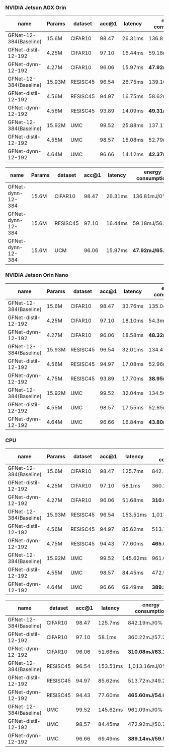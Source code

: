 ### NVIDIA Jetson AGX Orin
| name | Params | dataset | acc@1 | latency | energy consumption |
| --- | --- | --- | --- | --- | --- |
| GFNet-12-384(Baseline) | 15.6M | CIFAR10 | 98.47 | 26.31ms | 136.81mJ/0% |
| GFNet-distil-12-192 | 4.25M | CIFAR10 | 97.10 | 16.44ms | 59.18mJ/56.7% |
| GFNet-dynn-12-192 | 4.27M | CIFAR10 | 96.06 | 15.97ms | **47.92mJ/65.0%** |
| GFNet-12-384(Baseline) | 15.93M | RESISC45 | 96.54 | 26.75ms | 139.10mJ/0% |
| GFNet-distil-12-192 | 4.56M | RESISC45 | 94.97 | 16.75ms | 58.62mJ/57.85% |
| GFNet-dynn-12-192 | 4.56M | RESISC45 | 93.89 | 14.09ms | **49.31mJ/64.55%** |
| GFNet-12-384(Baseline) | 15.92M | UMC | 99.52 | 25.88ms | 137.17mJ/0% |
| GFNet-distil-12-192 | 4.55M | UMC | 98.57 | 15.08ms | 52.79mJ/61.51% |
| GFNet-dynn-12-192 | 4.64M | UMC | 96.66 | 14.12ms | **42.37mJ/69.11%** |

| name | Params | dataset | acc@1 | latency | energy consumption |
| --- | --- | --- | --- | --- | --- |
| GFNet-dynn-12-384 | 15.6M | CIFAR10 | 98.47 | 26.31ms | 136.81mJ/0% |
| GFNet-dynn-12-384 | 15.6M | RESISC45 | 97.10 | 16.44ms | 59.18mJ/56.7% |
| GFNet-dynn-12-384 | 15.6M | UCM | 96.06 | 15.97ms | **47.92mJ/65.0%** |


### NVIDIA Jetson Orin Nano
| name | Params | dataset | acc@1 | latency | energy consumption |
| --- | --- | --- | --- | --- | --- |
| GFNet-12-384(Baseline) | 15.6M | CIFAR10 | 98.47 | 33.76ms | 135.04mJ/0% |
| GFNet-distil-12-192 | 4.25M | CIFAR10 | 97.10 | 18.10ms | 54.3mJ/59.78% |
| GFNet-dynn-12-192 | 4.27M | CIFAR10 | 96.06 | 18.58ms | **48.32mJ/64.21%** |
| GFNet-12-384(Baseline) | 15.93M | RESISC45 | 96.54 | 32.01ms | 134.47mJ/0% |
| GFNet-distil-12-192 | 4.56M | RESISC45 | 94.97 | 17.08ms | 52.96mJ/60.61% |
| GFNet-dynn-12-192 | 4.75M | RESISC45 | 93.89 | 17.70ms | **38.95mJ/71.03%** |
| GFNet-12-384(Baseline) | 15.92M | UMC | 99.52 | 32.04ms | 134.56mJ/0% |
| GFNet-distil-12-192 | 4.55M | UMC | 98.57 | 17.55ms | 52.65mJ/60.87% |
| GFNet-dynn-12-192 | 4.64M | UMC | 96.66 | 16.84ms | **43.80mJ/67.44%** |
### CPU
| name | Params | dataset | acc@1 | latency | energy consumption |
| --- | --- | --- | --- | --- | --- |
| GFNet-12-384(Baseline) | 15.6M | CIFAR10 | 98.47 | 125.7ms | 842.19mJ/0% |
| GFNet-distil-12-192 | 4.25M | CIFAR10 | 97.10 | 58.1ms | 360.22mJ/57.23% |
| GFNet-dynn-12-192 | 4.27M | CIFAR10 | 96.06 | 51.68ms | **310.08mJ/63.18%** |
| GFNet-12-384(Baseline) | 15.93M | RESISC45 | 96.54 | 153.51ms | 1,013.16mJ/0% |
| GFNet-distil-12-192 | 4.56M | RESISC45 | 94.97 | 85.62ms | 513.72mJ/49.29% |
| GFNet-dynn-12-192 | 4.75M | RESISC45 | 94.43 | 77.60ms | **465.60mJ/54.04%** |
| GFNet-12-384(Baseline) | 15.92M | UMC | 99.52 | 145.62ms | 961.09mJ/0% |
| GFNet-distil-12-192 | 4.55M | UMC | 98.57 | 84.45ms | 472.92mJ/50.79% |
| GFNet-dynn-12-192 | 4.64M | UMC | 96.66 | 69.49ms | **389.14mJ/59.51%** |

| name | dataset | acc@1 | latency | energy consumption |
| --- | --- | --- | --- | --- |
| GFNet-12-384(Baseline) | CIFAR10 | 98.47 | 125.7ms | 842.19mJ/0% |
| GFNet-distil-12-192 | CIFAR10 | 97.10 | 58.1ms | 360.22mJ/57.23% |
| GFNet-dynn-12-192 | CIFAR10 | 96.06 | 51.68ms | **310.08mJ/63.18%** |
| GFNet-12-384(Baseline) | RESISC45 | 96.54 | 153.51ms | 1,013.16mJ/0% |
| GFNet-distil-12-192 | RESISC45 | 94.97 | 85.62ms | 513.72mJ/49.29% |
| GFNet-dynn-12-192 | RESISC45 | 94.43 | 77.60ms | **465.60mJ/54.04%** |
| GFNet-12-384(Baseline) | UMC | 99.52 | 145.62ms | 961.09mJ/0% |
| GFNet-distil-12-192 | UMC | 98.57 | 84.45ms | 472.92mJ/50.79% |
| GFNet-dynn-12-192 | UMC | 96.66 | 69.49ms | **389.14mJ/59.51%** |
